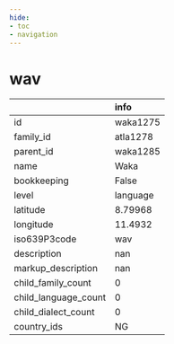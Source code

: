 ```yaml
---
hide:
- toc
- navigation
---
```

# wav
|                      | info     |
|:---------------------|:---------|
| id                   | waka1275 |
| family_id            | atla1278 |
| parent_id            | waka1285 |
| name                 | Waka     |
| bookkeeping          | False    |
| level                | language |
| latitude             | 8.79968  |
| longitude            | 11.4932  |
| iso639P3code         | wav      |
| description          | nan      |
| markup_description   | nan      |
| child_family_count   | 0        |
| child_language_count | 0        |
| child_dialect_count  | 0        |
| country_ids          | NG       |